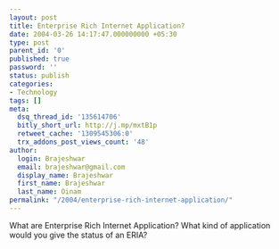 ```yaml
---
layout: post
title: Enterprise Rich Internet Application?
date: 2004-03-26 14:17:47.000000000 +05:30
type: post
parent_id: '0'
published: true
password: ''
status: publish
categories:
- Technology
tags: []
meta:
  dsq_thread_id: '135614706'
  bitly_short_url: http://j.mp/mxtB1p
  retweet_cache: '1309545306:0'
  trx_addons_post_views_count: '48'
author:
  login: Brajeshwar
  email: brajeshwar@gmail.com
  display_name: Brajeshwar
  first_name: Brajeshwar
  last_name: Oinam
permalink: "/2004/enterprise-rich-internet-application/"
---
```

<p>What are Enterprise Rich Internet Application? What kind of application would you give the status of an ERIA?</p>
